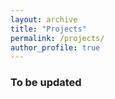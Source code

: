 ```yaml
---
layout: archive
title: "Projects"
permalink: /projects/
author_profile: true
---
```


### To be updated